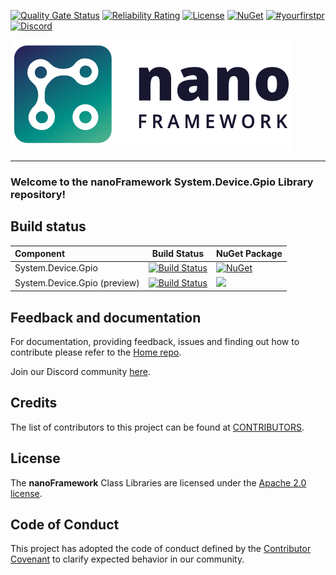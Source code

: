 [![Quality Gate Status](https://sonarcloud.io/api/project_badges/measure?project=nanoframework_lib-System.Device.Gpio&metric=alert_status)](https://sonarcloud.io/dashboard?id=nanoframework_lib-System.Device.Gpio) [![Reliability Rating](https://sonarcloud.io/api/project_badges/measure?project=nanoframework_lib-System.Device.Gpio&metric=reliability_rating)](https://sonarcloud.io/dashboard?id=nanoframework_lib-System.Device.Gpio) [![License](https://img.shields.io/badge/License-Apache%202.0-blue.svg)](https://github.com/nanoframework/Home/blob/master/LICENSE) [![NuGet](https://img.shields.io/nuget/dt/nanoFramework.System.Device.Gpio.svg?label=NuGet&style=flat&logo=nuget)](https://www.nuget.org/packages/nanoFramework.System.Device.Gpio/) [![#yourfirstpr](https://img.shields.io/badge/first--timers--only-friendly-blue.svg)](https://github.com/nanoframework/Home/blob/master/CONTRIBUTING.md) [![Discord](https://img.shields.io/discord/478725473862549535.svg?logo=discord&logoColor=white&label=Discord&color=7289DA)](https://discord.gg/gCyBu8T)

![nanoFramework logo](https://github.com/nanoframework/Home/blob/master/resources/logo/nanoFramework-repo-logo.png)

-----

### Welcome to the **nanoFramework** System.Device.Gpio Library repository!

## Build status

| Component | Build Status | NuGet Package |
|:-|---|---|
| System.Device.Gpio | [![Build Status](https://dev.azure.com/nanoframework/System.Device.Gpio/_apis/build/status/nanoframework.lib-System.Device.Gpio?branchName=develop)](https://dev.azure.com/nanoframework/System.Device.Gpio/_build/latest?definitionId=16?branchName=master) | [![NuGet](https://img.shields.io/nuget/v/nanoFramework.System.Device.Gpio.svg?label=NuGet&style=flat&logo=nuget)](https://www.nuget.org/packages/nanoFramework.System.Device.Gpio/) |
| System.Device.Gpio (preview) | [![Build Status](https://dev.azure.com/nanoframework/System.Device.Gpio/_apis/build/status/nanoframework.lib-System.Device.Gpio?branchName=develop)](https://dev.azure.com/nanoframework/System.Device.Gpio/_build/latest?definitionId=16?branchName=develop) | [![](https://badgen.net/badge/NuGet/preview/D7B023?icon=https://simpleicons.now.sh/azuredevops/fff)](https://dev.azure.com/nanoframework/feed/_packaging?_a=package&feed=sandbox&package=nanoFramework.System.Device.Gpio&protocolType=NuGet&view=overview) |

## Feedback and documentation

For documentation, providing feedback, issues and finding out how to contribute please refer to the [Home repo](https://github.com/nanoframework/Home).

Join our Discord community [here](https://discord.gg/gCyBu8T).

## Credits

The list of contributors to this project can be found at [CONTRIBUTORS](https://github.com/nanoframework/Home/blob/master/CONTRIBUTORS.md).

## License

The **nanoFramework** Class Libraries are licensed under the [Apache 2.0 license](http://www.apache.org/licenses/LICENSE-2.0).

## Code of Conduct

This project has adopted the code of conduct defined by the [Contributor Covenant](http://contributor-covenant.org/)
to clarify expected behavior in our community.
